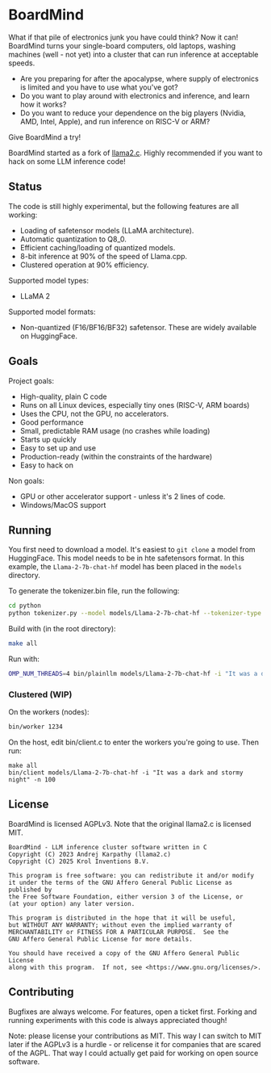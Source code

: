# BoardMind

What if that pile of electronics junk you have could think? Now it can! BoardMind turns your single-board computers, old laptops, washing machines (well - not yet) into a cluster that can run inference at acceptable speeds.

- Are you preparing for after the apocalypse, where supply of electronics is limited and you have to use what you've got?
- Do you want to play around with electronics and inference, and learn how it works?
- Do you want to reduce your dependence on the big players (Nvidia, AMD, Intel, Apple), and run inference on RISC-V or ARM?

Give BoardMind a try!

BoardMind started as a fork of [llama2.c](https://github.com/karpathy/llama2.c). Highly recommended if you want to hack on some LLM inference code!

## Status

The code is still highly experimental, but the following features are all working:

- Loading of safetensor models (LLaMA architecture).
- Automatic quantization to Q8_0.
- Efficient caching/loading of quantized models.
- 8-bit inference at 90% of the speed of Llama.cpp.
- Clustered operation at 90% efficiency.

Supported model types:
- LLaMA 2

Supported model formats:
- Non-quantized (F16/BF16/BF32) safetensor. These are widely available on HuggingFace.

## Goals

Project goals:
- High-quality, plain C code
- Runs on all Linux devices, especially tiny ones (RISC-V, ARM boards)
- Uses the CPU, not the GPU, no accelerators.
- Good performance
- Small, predictable RAM usage (no crashes while loading)
- Starts up quickly
- Easy to set up and use
- Production-ready (within the constraints of the hardware)
- Easy to hack on

Non goals:
- GPU or other accelerator support - unless it's 2 lines of code.
- Windows/MacOS support

## Running

You first need to download a model. It's easiest to `git clone` a model from HuggingFace. This model needs to be
in hte safetensors format. In this example, the `Llama-2-7b-chat-hf` model has been placed in the `models` directory.

To generate the tokenizer.bin file, run the following:

````bash
cd python
python tokenizer.py --model models/Llama-2-7b-chat-hf --tokenizer-type LLAMA
````

Build with (in the root directory):

````bash
make all
````

Run with:

````bash
OMP_NUM_THREADS=4 bin/plainllm models/Llama-2-7b-chat-hf -i "It was a dark and stormy night" -n 50
````

### Clustered (WIP)

On the workers (nodes):

````bash
bin/worker 1234
````

On the host, edit bin/client.c to enter the workers you're going to use. Then run:

```
make all
bin/client models/Llama-2-7b-chat-hf -i "It was a dark and stormy night" -n 100
````

## License

BoardMind is licensed AGPLv3. Note that the original llama2.c is licensed MIT.

    BoardMind - LLM inference cluster software written in C
    Copyright (C) 2023 Andrej Karpathy (llama2.c)
    Copyright (C) 2025 Krol Inventions B.V.

    This program is free software: you can redistribute it and/or modify
    it under the terms of the GNU Affero General Public License as published by
    the Free Software Foundation, either version 3 of the License, or
    (at your option) any later version.

    This program is distributed in the hope that it will be useful,
    but WITHOUT ANY WARRANTY; without even the implied warranty of
    MERCHANTABILITY or FITNESS FOR A PARTICULAR PURPOSE.  See the
    GNU Affero General Public License for more details.

    You should have received a copy of the GNU Affero General Public License
    along with this program.  If not, see <https://www.gnu.org/licenses/>.

## Contributing

Bugfixes are always welcome. For features, open a ticket first. Forking and running experiments with this code is always appreciated though!

Note: please license your contributions as MIT. This way I can switch to MIT later if the AGPLv3 is a hurdle - or relicense it for companies that are scared of the AGPL. That way I could actually get paid for working on open source software.
